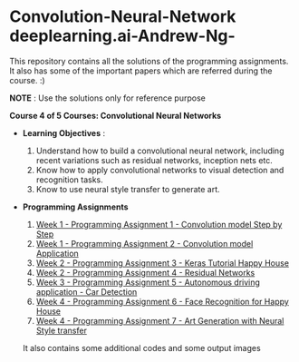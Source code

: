 # Convolution-Neural-Network deeplearning.ai-Andrew-Ng-

This repository contains all the solutions of the programming assignments. It also has some of the important papers which are referred during the course. :)

**NOTE** : Use the solutions only for reference purpose 

**Course 4 of 5 Courses: Convolutional Neural Networks**
- **Learning Objectives** :
   1. Understand how to build a convolutional neural network, including recent variations such as residual networks, inception nets etc.
   2. Know how to apply convolutional networks to visual detection and recognition tasks.
   3. Know to use neural style transfer to generate art.
   
- **Programming Assignments**
  1. [Week 1 - Programming Assignment 1 - Convolution model Step by Step](https://github.com/anantgupta129/Convolution-Neural-Network-deeplearning.ai-Andrew-Ng-/blob/master/Week%201/Convolution_model_Ass01_Step_by_Step_v2a.ipynb)
  2. [Week 1 - Programming Assignment 2 - Convolution model Application](https://github.com/anantgupta129/Convolution-Neural-Network-deeplearning.ai-Andrew-Ng-/blob/master/Week%201/Convolution_model_Ass02_Application_v1a.ipynb)
  3. [Week 2 - Programming Assignment 3 - Keras Tutorial Happy House](https://github.com/anantgupta129/Convolution-Neural-Network-deeplearning.ai-Andrew-Ng-/blob/master/Week%202/Keras_Tutorial_v2a.ipynb)
  4. [Week 2 - Programming Assignment 4 - Residual Networks](https://github.com/anantgupta129/Convolution-Neural-Network-deeplearning.ai-Andrew-Ng-/blob/master/Week%202/Residual_Networks_v2a.ipynb)
  5. [Week 3 - Programming Assignment 5 - Autonomous driving application - Car Detection](https://github.com/anantgupta129/Convolution-Neural-Network-deeplearning.ai-Andrew-Ng-/blob/master/Week%203/Autonomous_driving_application_Car_detection_v3a.ipynb)
  6. [Week 4 - Programming Assignment 6 - Face Recognition for Happy House](https://github.com/anantgupta129/Convolution-Neural-Network-deeplearning.ai-Andrew-Ng-/blob/master/Week%204/Face%20Recogination/Face_Recognition_v3a.ipynb)
  7. [Week 4 - Programming Assignment 7 - Art Generation with Neural Style transfer](https://github.com/anantgupta129/Convolution-Neural-Network-deeplearning.ai-Andrew-Ng-/blob/master/Week%204/Neural%20style%20transfer/Art_Generation_with_Neural_Style_Transfer_v3a.ipynb)
  
  It also contains some additional codes and some output images
